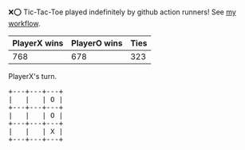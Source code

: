 :x::o: Tic-Tac-Toe played indefinitely by github action runners! See [my workflow](.github/workflows/play.yaml).

|PlayerX wins|PlayerO wins|Ties|
|-|-|-|
|768|678|323|

PlayerX's turn.

<pre>
+---+---+---+
|   |   | O |
+---+---+---+
|   |   | O |
+---+---+---+
|   |   | X |
+---+---+---+
</pre>